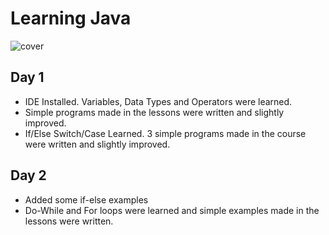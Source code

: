 # Learning Java
![cover](https://www.vectorlogo.zone/logos/java/java-ar21.svg)
## Day 1
* IDE Installed. Variables, Data Types and Operators were learned.
* Simple programs made in the lessons were written and slightly improved.
* If/Else Switch/Case Learned. 3 simple programs made in the course were written and slightly improved.
## Day 2
* Added some if-else examples
* Do-While and For loops were learned and simple examples made in the lessons were written.
